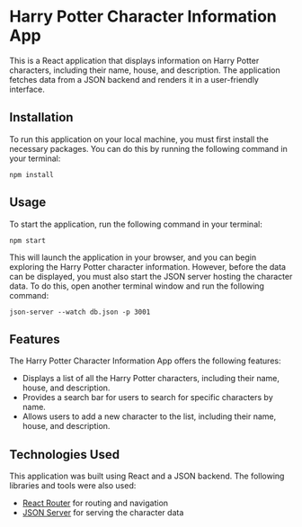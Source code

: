 # Harry Potter Character Information App

This is a React application that displays information on Harry Potter characters, including their name, house, and description. The application fetches data from a JSON backend and renders it in a user-friendly interface.

## Installation

To run this application on your local machine, you must first install the necessary packages. You can do this by running the following command in your terminal:

`npm install`

## Usage

To start the application, run the following command in your terminal:

`npm start`

This will launch the application in your browser, and you can begin exploring the Harry Potter character information. However, before the data can be displayed, you must also start the JSON server hosting the character data. To do this, open another terminal window and run the following command:

`json-server --watch db.json -p 3001`

## Features

The Harry Potter Character Information App offers the following features:

- Displays a list of all the Harry Potter characters, including their name, house, and description.
- Provides a search bar for users to search for specific characters by name.
- Allows users to add a new character to the list, including their name, house, and description.


## Technologies Used

This application was built using React and a JSON backend. The following libraries and tools were also used:

- [React Router](https://reactrouter.com/) for routing and navigation
- [JSON Server](https://github.com/typicode/json-server) for serving the character data

